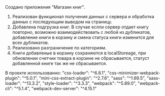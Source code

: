 Создано приложения "Магазин книг".
1. Реализован функционал получения данных с сервера и обработка данных  с последующим выводом на страницу.
2. Добавлена подгрузка книг. В случае еслли сервер отдает книгу повторно, возможно взаимодействовать с любой из дубликатов, добавление книги в корзину и смена статуса книги изменится для всех дубликатов.
3. Реализовано разграничение по категориям.
4. Книги добавленые в корзину сохраняются в localStoreage, при обновлении счетчик товара в корзине не сбрасывается, статуст добавленной книге так же не сбрасывается.

В проекте использованно:
    "css-loader": "^6.8.1",
    "css-minimizer-webpack-plugin": "^5.0.1",
    "mini-css-extract-plugin": "^2.7.6",
    "sass": "^1.69.5",
    "sass-loader": "^13.3.2",
    "style-loader": "^3.3.3",
    "webpack": "^5.89.0",
    "webpack-cli": "^5.1.4",
    "webpack-dev-server": "^4.15.1"
